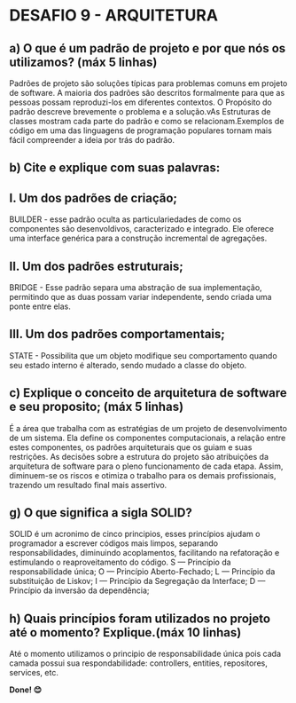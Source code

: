 # DESAFIO 9 - ARQUITETURA

## a) O que é um padrão de projeto e por que nós os utilizamos? (máx 5 linhas)
Padrões de projeto são soluções típicas para problemas comuns em projeto de software. A maioria dos padrões são descritos formalmente para que as pessoas possam reproduzi-los em diferentes contextos. O Propósito do padrão descreve brevemente o problema e a solução.vAs Estruturas de classes mostram cada parte do padrão e como se relacionam.Exemplos de código em uma das linguagens de programação populares tornam mais fácil compreender a ideia por trás do padrão.

## b) Cite e explique com suas palavras:
## I. Um dos padrões de criação;
BUILDER - esse padrão oculta as particulariedades de como os componentes são desenvoldivos, caracterizado e integrado. Ele oferece uma interface genérica para a construção incremental de agregações. 

## II. Um dos padrões estruturais;
BRIDGE - Esse padrão separa uma abstração de sua implementação, permitindo que as duas possam variar independente, sendo criada uma ponte entre elas.

## III. Um dos padrões comportamentais;
STATE - Possibilita que um objeto modifique seu comportamento quando seu estado interno é alterado, sendo mudado a classe do objeto.

## c) Explique o conceito de arquitetura de software e seu proposito; (máx 5 linhas) 
É a área que trabalha com as estratégias de um projeto de desenvolvimento de um sistema. Ela define os componentes computacionais, a relação entre estes componentes, os padrões arquiteturais que os guiam e suas restrições. As decisões sobre a estrutura do projeto são atribuições da arquitetura de software para o pleno funcionamento de cada etapa. Assim, diminuem-se os riscos e otimiza o trabalho para os demais profissionais, trazendo um resultado final mais assertivo.

## g) O que significa a sigla SOLID?
SOLID é um acronimo de cinco principios, esses princípios ajudam o programador a escrever códigos mais limpos, separando responsabilidades, diminuindo acoplamentos, facilitando na refatoração e estimulando o reaproveitamento do código.
S — Princípio da responsabilidade única;
O — Princípio Aberto-Fechado;
L — Princípio da substituição de Liskov;
I — Princípio da Segregação da Interface;
D — Princípio da inversão da dependência;

## h) Quais princípios foram utilizados no projeto até o momento? Explique.(máx 10 linhas)
Até o momento utilizamos o principio de responsabilidade única pois cada camada possui sua respondabilidade: 
controllers, entities, repositores, services, etc.

**Done! 😊**